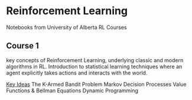 # Reinforcement Learning
 Notebooks from University of Alberta RL Courses

## Course 1
key concepts of Reinforcement Learning, underlying classic and modern algorithms in RL. 
Introduction to statistical learning techniques where an agent explicitly takes actions and interacts with the world. 

<u>Key Ideas</u>
The K-Armed Bandit Problem
Markov Decision Processes
Value Functions & Bellman Equations
Dynamic Programming
